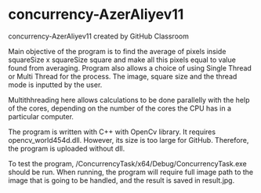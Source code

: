# concurrency-AzerAliyev11
concurrency-AzerAliyev11 created by GitHub Classroom

Main objective of the program is to find the average of pixels inside squareSize x squareSize square and make all this pixels equal to value found from averaging. Program also allows a choice of using Single Thread or Multi Thread for the process. The image, square size and the thread mode is inputted by the user.

Multithhreading here allows calculations to be done parallelly with the help of the cores, depending on the number of the cores the CPU has in a particular computer.

The program is written with C++ with OpenCv library. It requires opencv_world454d.dll. However, its size is too large for GitHub. Therefore, the program is uploaded without dll.

To test the program, /ConcurrencyTask/x64/Debug/ConcurrencyTask.exe should be run. When running, the program will require full image path  to the image that is going to be handled, and the result is saved in result.jpg.
